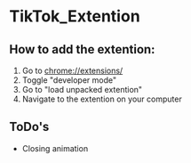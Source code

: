 # TikTok_Extention

## How to add the extention:

1. Go to <chrome://extensions/>
2. Toggle "developer mode"
3. Go to "load unpacked extention"
4. Navigate to the extention on your computer

## ToDo's
* Closing animation
